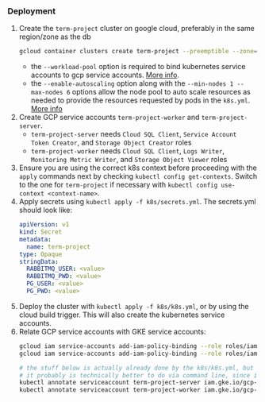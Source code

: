 ### Deployment
1. Create the `term-project` cluster on google cloud, preferably in the same region/zone as the db
    ```bash
    gcloud container clusters create term-project --preemptible --zone=us-central1-b --num-nodes 3 --enable-autoscaling --min-nodes 1 --max-nodes 6 --workload-pool=cedar-booth-287414.svc.id.goog
    ```
   * the `--workload-pool` option is required to bind kubernetes service accounts to gcp service accounts. [More info](https://cloud.google.com/kubernetes-engine/docs/how-to/workload-identity#enable_on_cluster).
   * the `--enable-autoscaling` option along with the `--min-nodes 1 --max-nodes 6` options allow the node pool to auto scale resources as needed to provide the resources requested by pods in the `k8s.yml`. [More info](https://cloud.google.com/kubernetes-engine/docs/concepts/cluster-autoscaler)
2. Create GCP service accounts `term-project-worker` and `term-project-server`.
   * `term-project-server` needs `Cloud SQL Client`, `Service Account Token Creator`, and `Storage Object Creator` roles
   * `term-project-worker` needs `Cloud SQL Client`, `Logs Writer`, `Monitoring Metric Writer`, and `Storage Object Viewer` roles
3. Ensure you are using the correct k8s context before proceeding with the `apply` commands next by checking `kubectl config get-contexts`. Switch to the one for `term-project` if necessary with `kubectl config use-context <context-name>`.
4. Apply secrets using `kubectl apply -f k8s/secrets.yml`. The secrets.yml should look like:
    ```yml
    apiVersion: v1
    kind: Secret
    metadata:
      name: term-project
    type: Opaque
    stringData:
      RABBITMQ_USER: <value>
      RABBITMQ_PWD: <value>
      PG_USER: <value>
      PG_PWD: <value>
    ```
5. Deploy the cluster with `kubectl apply -f k8s/k8s.yml`, or by using the cloud build trigger. This will also create the kubernetes service accounts.
6. Relate GCP service accounts with GKE service accounts:
   ```bash
   gcloud iam service-accounts add-iam-policy-binding --role roles/iam.workloadIdentityUser --member "serviceAccount:cedar-booth-287414.svc.id.goog[default/term-project-server]" term-project-server@cedar-booth-287414.iam.gserviceaccount.com
   gcloud iam service-accounts add-iam-policy-binding --role roles/iam.workloadIdentityUser --member "serviceAccount:cedar-booth-287414.svc.id.goog[default/term-project-worker]" term-project-worker@cedar-booth-287414.iam.gserviceaccount.com
   
   # the stuff below is actually already done by the k8s/k8s.yml, but heres how to do it via command line if needed
   # it probably is technically better to do via command line, since it requires specifying project id and gcp specific service accounts, and commiting these to the repo isn't ideal
   kubectl annotate serviceaccount term-project-server iam.gke.io/gcp-service-account=term-project-server@cedar-booth-287414.iam.gserviceaccount.com
   kubectl annotate serviceaccount term-project-worker iam.gke.io/gcp-service-account=term-project-worker@cedar-booth-287414.iam.gserviceaccount.com
   ```
